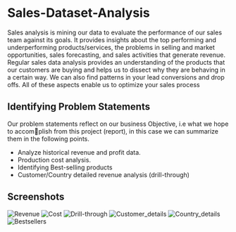 # Sales-Dataset-Analysis

Sales analysis is mining our data to evaluate the performance of our sales team against
its goals. It provides insights about the top performing and underperforming products/services, the problems in selling and market opportunities, sales forecasting, and
sales activities that generate revenue.
Regular sales data analysis provides an understanding of the products that our customers are buying and helps us to dissect why they are behaving in a certain way. We
can also find patterns in your lead conversions and drop offs. All of these aspects enable
us to optimize your sales process

## Identifying Problem Statements
Our problem statements reflect on our business Objective, i.e what we hope to accomplish from this project (report), in this case we can summarize them in the following
points.

- Analyze historical revenue and profit data.
- Production cost analysis.
- Identifying Best-selling products
- Customer/Country detailed revenue analysis (drill-through)

## Screenshots
![Revenue](https://user-images.githubusercontent.com/94637607/179464675-5512a0e2-3203-4185-b979-7a41eb88fe46.jpg)
![Cost](https://user-images.githubusercontent.com/94637607/179464658-8cd482df-5e62-4492-bb46-a64f81b99816.jpg)
![Drill-through](https://user-images.githubusercontent.com/94637607/179464671-99929204-f584-405b-b7bd-c5874a3156d8.jpg)
![Customer_details](https://user-images.githubusercontent.com/94637607/179464666-d3bed104-47e9-46cc-b663-d4fcaacc3203.jpg)
![Country_details](https://user-images.githubusercontent.com/94637607/179464663-14119b9b-5e38-4a06-91a0-6d9e7950edad.jpg)
![Bestsellers](https://user-images.githubusercontent.com/94637607/179464652-631d8730-47e6-4af8-88ee-a4beae5e1bad.jpg)

